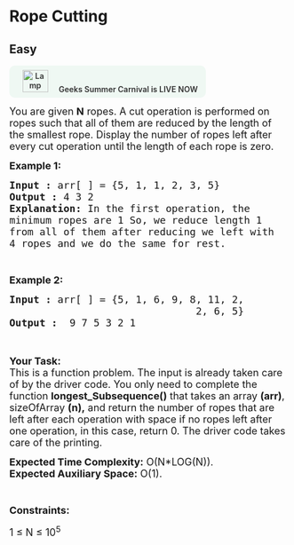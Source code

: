 # Rope Cutting
##  Easy 
<div class="problem-statement">
                <p><a onclick="gtagHelperFunction('clickopen','salesevent_gsc_problemspage_promobanner')" href="https://practice.geeksforgeeks.org/summer-carnival-2022?utm_source=practiceproblems&amp;utm_medium=problemspromobanner&amp;utm_campaign=gsc22" target="_blank"></a></p><div style="margin: 14px 0px !important;" class="row"><a onclick="gtagHelperFunction('clickopen','salesevent_gsc_problemspage_promobanner')" href="https://practice.geeksforgeeks.org/summer-carnival-2022?utm_source=practiceproblems&amp;utm_medium=problemspromobanner&amp;utm_campaign=gsc22" target="_blank">             <div class="col-md-12" style="cursor:pointer;background: #EFF8F3 0% 0% no-repeat padding-box; display: flex; align-items: center; position:                 relative; padding: 1.5%; border-radius: 10px; display: inline-block; text-align: center; font-weight: 600; color: #333"> <img src="https://media.geeksforgeeks.org/img-practice/gcs2022thumbnail-1649059370.png" alt="Lamp" width="46" height="40" style="background: transparent 0% 0% no-repeat padding-box;opacity: 1; margin: 0 16px;" class="img-responsive"> Geeks Summer Carnival is LIVE NOW &nbsp; <i class="fa fa-external-link" aria-hidden="true"></i> </div></a></div><p><span style="font-size:18px">You are given <strong>N</strong> ropes. A cut operation is performed on ropes such that all of them are reduced by the length of the smallest rope. Display the number of ropes left after every cut operation until the length of each rope is zero.</span></p>

<p><span style="font-size:18px"><strong>Example 1:</strong></span></p>

<pre><span style="font-size:18px"><strong>Input :</strong> arr[ ] = {5, 1, 1, 2, 3, 5} </span>
<span style="font-size:18px"><strong>Output :</strong> 4 3 2 </span>
<span style="font-size:18px"><strong>Explanation:</strong> In the first operation, the 
minimum ropes are 1 So, we reduce length 1 
from all of them after reducing we left with 
4 ropes and we do the same for rest. </span></pre>

<p>&nbsp;</p>

<p><span style="font-size:18px"><strong>Example 2:</strong></span></p>

<pre><span style="font-size:18px"><strong>Input :</strong> arr[ ] = {5, 1, 6, 9, 8, 11, 2, 
                               2, 6, 5} <strong>
Output :</strong>  9 7 5 3 2 1</span></pre>

<p><br>
<br>
<span style="font-size:18px"><strong>Your Task:</strong><br>
This is a function problem. The input is already taken care of by the driver code. You only need to complete the function <strong>longest_Subsequence()</strong> that takes an array <strong>(arr)</strong>, sizeOfArray <strong>(n),</strong>&nbsp;and return the number of ropes that are left after each operation with space if&nbsp;no ropes left after one operation, in this case, return&nbsp;0. The driver code takes care of the printing.</span></p>

<p><span style="font-size:18px"><strong>Expected Time Complexity:</strong>&nbsp;O(N*LOG(N)).<br>
<strong>Expected Auxiliary Space:</strong>&nbsp;O(1).</span></p>

<p>&nbsp;</p>

<p><span style="font-size:18px"><strong>Constraints:</strong></span></p>

<p><span style="font-size:18px">1 ≤ N ≤ 10<sup>5</sup></span></p>
 <p></p>
            </div>